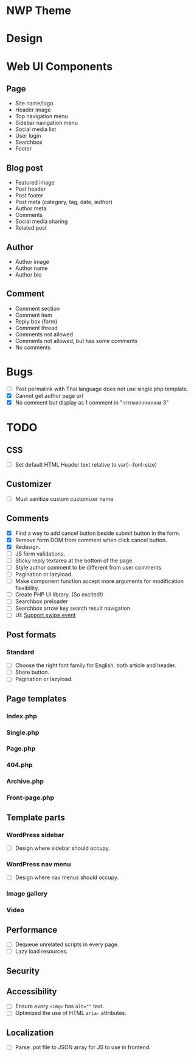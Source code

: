 # NWP Theme
# Design

# Web UI Components
## Page
* Site name/logo
* Header image
* Top navigation menu
* Sidebar navigation menu
* Social media list
* User login
* Searchbox
* Footer

## Blog post
* Featured image
* Post header
* Post footer
* Post meta (category, tag, date, author)
* Author meta
* Comments
* Social media sharing
* Related post

## Author
* Author image
* Author name
* Author bio

## Comment
* Comment section
* Comment item
* Reply box (form)
* Comment thread
* Comments not allowed
* Comments not allowed, but has some comments
* No comments

# Bugs
- [ ] Post permalink with Thai language does not use single.php template.
- [x] Cannot get author page url
- [x] No comment but display as 1 comment in "การทดสอบหมายเลข 3"

# TODO
## CSS
- [ ] Set default HTML Header text relative to var(--font-size)

## Customizer
- [ ] Must sanitize custom customizer name

## Comments
- [x] Find a way to add cancel button beside submit button in the form.
- [x] Remove form DOM from comment when click cancel button.
- [x] Redesign.
- [ ] JS form validations.
- [ ] Sticky reply textarea at the bottom of the page.
- [ ] Style author comment to be different from user comments.
- [ ] Pagination or lazyload.
- [ ] Make component function accept more arguments for modification flexibility.  
- [ ] Create PHP UI library. (So excited!)  
- [ ] Searchbox preloader
- [ ] Searchbox arrow key search result navigation.
- [ ] UI: [Support swipe event](https://stackoverflow.com/questions/2264072/detect-a-finger-swipe-through-javascript-on-the-iphone-and-android)

## Post formats
### Standard
- [ ] Choose the right font family for English, both article and header.
- [ ] Share button.
- [ ] Pagination or lazyload.

## Page templates
### Index.php

### Single.php

### Page.php

### 404.php

### Archive.php

### Front-page.php

## Template parts
### WordPress sidebar
- [ ] Design where sidebar should occupy.

### WordPress nav menu
- [ ] Design where nav menus should occupy.

### Image gallery


### Video


## Performance
- [ ] Dequeue unrelated scripts in every page.
- [ ] Lazy load resources.

## Security


## Accessibility
- [ ] Ensure every `<img>` has `alt=""` text.
- [ ] Optimized the use of HTML `aria-` attributes.

## Localization
- [ ] Parse .pot file to JSON array for JS to use in frontend.